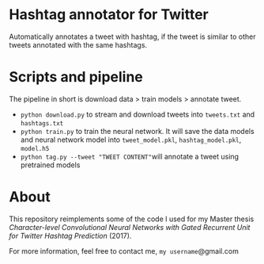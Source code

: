 # Hashtag annotator for Twitter #
Automatically annotates a tweet with hashtag, if the tweet is similar to other tweets annotated with the same hashtags.

# Scripts and pipeline #
The pipeline in short is download data > train models > annotate tweet.
- `python download.py` to stream and download tweets into `tweets.txt` and `hashtags.txt`
- `python train.py`  to train the neural network. It will save the data models and neural network model into `tweet_model.pkl`, `hashtag_model.pkl`, `model.h5 `
- `python tag.py --tweet "TWEET CONTENT"`will annotate a tweet using pretrained models

# About #
This repository reimplements some of the code I used for my Master thesis *Character-level Convolutional Neural Networks with Gated Recurrent Unit for Twitter Hashtag Prediction* (2017).

For more information, feel free to contact me, `my username`@gmail.com
